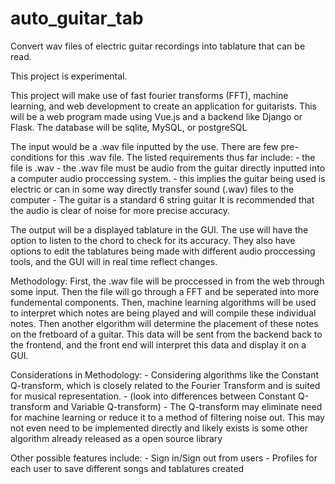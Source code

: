 # auto_guitar_tab
Convert wav files of electric guitar recordings into tablature that can be read.

This project is experimental.

This project will make use of fast fourier transforms (FFT), machine learning, and web development to create an application for guitarists.
This will be a web program made using Vue.js and a backend like Django or Flask. The database will be sqlite, MySQL, or postgreSQL

The input would be a .wav file inputted by the use. There are few pre-conditions for this .wav file. The listed requirements thus far include:
    - the file is .wav
    - the .wav file must be audio from the guitar directly inputted into a computer audio proccessing system.
    - this implies the guitar being used is electric or can in some way directly transfer sound (.wav) files to the computer
    - The guitar is a standard 6 string guitar
It is recommended that the audio is clear of noise for more precise accuracy.

The output will be a displayed tablature in the GUI. The use will have the option to listen to the chord to check for its accuracy. They also have options to edit the tablatures being made with different audio proccessing tools, and the GUI will in real time reflect changes.

Methodology:
First, the .wav file will be proccessed in from the web through some input. Then the file will go through a FFT and be seperated into more fundemental components. Then, machine learning algorithms will be used to interpret which notes are being played and will compile these individual notes. Then another elgorithm will determine the placement of these notes on the fretboard of a guitar. This data will be sent from the backend back to the frontend, and the front end will interpret this data and display it on a GUI.

Considerations in Methodology:
    - Considering algorithms like the Constant Q-transform, which is closely related to the Fourier Transform and is suited for musical representation.
    - (look into differences between Constant Q-transform and Variable Q-transform)
    - The Q-transform may eliminate need for machine learning or reduce it to a method of filtering noise out. This may not even need to be implemented directly
        and likely exists is some other algorithm already released as a open source library

Other possible features include:
    - Sign in/Sign out from users
    - Profiles for each user to save different songs and tablatures created